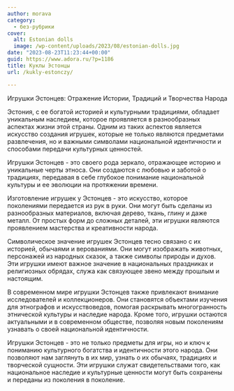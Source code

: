 ```yaml
---
author: morava
category:
  - без-рубрики
cover:
  alt: Estonian dolls
  image: /wp-content/uploads/2023/08/estonian-dolls.jpg
date: "2023-08-23T11:23:44+00:00"
guid: https://www.adora.ru/?p=1186
title: Куклы Эстонцы
url: /kukly-estonczy/

---
```

Игрушки Эстонцев: Отражение Истории, Традиций и Творчества Народа

Эстония, с ее богатой историей и культурными традициями, обладает уникальным наследием, которое проявляется в разнообразных аспектах жизни этой страны. Одним из таких аспектов является искусство создания игрушек, которые не только являются предметами развлечения, но и важными символами национальной идентичности и способами передачи культурных ценностей.

Игрушки Эстонцев \- это своего рода зеркало, отражающее историю и уникальные черты этноса. Они создаются с любовью и заботой о традициях, передавая в себе глубокое понимание национальной культуры и ее эволюции на протяжении времени.

Изготовление игрушек у Эстонцев \- это искусство, которое поколениями передается из рук в руки. Они могут быть сделаны из разнообразных материалов, включая дерево, ткань, глину и даже металл. От простых форм до сложных деталей, эти игрушки являются проявлением мастерства и креативности народа.

Символическое значение игрушек Эстонцев тесно связано с их историей, обычаями и верованиями. Они могут изображать животных, персонажей из народных сказок, а также символы природы и духов. Эти игрушки имеют важное значение в национальных праздниках и религиозных обрядах, служа как связующее звено между прошлым и настоящим.

В современном мире игрушки Эстонцев также привлекают внимание исследователей и коллекционеров. Они становятся объектами изучения для этнографов и искусствоведов, помогая раскрывать многогранность этнической культуры и наследие народа. Кроме того, игрушки остаются актуальными и в современном обществе, позволяя новым поколениям узнавать о своей национальной идентичности.

Игрушки Эстонцев \- это не только предметы для игры, но и ключ к пониманию культурного богатства и идентичности этого народа. Они позволяют нам заглянуть в их мир, узнать о их обычаях, традициях и творческой сущности. Эти игрушки служат свидетельствами того, как национальное наследие и культурные ценности могут быть сохранены и переданы из поколения в поколение.
